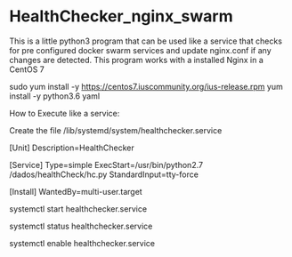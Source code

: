 # HealthChecker_nginx_swarm
This is a little python3 program that can be used like a service that checks for pre configured docker swarm services and update nginx.conf if any changes are detected.
This program works with a installed Nginx in a CentOS 7

sudo yum install -y https://centos7.iuscommunity.org/ius-release.rpm
yum install -y python3.6 yaml



How to Execute like a service:

Create the file /lib/systemd/system/healthchecker.service

[Unit]
Description=HealthChecker

[Service]
Type=simple
ExecStart=/usr/bin/python2.7 /dados/healthCheck/hc.py
StandardInput=tty-force

[Install]
WantedBy=multi-user.target



systemctl start healthchecker.service

systemctl status healthchecker.service

systemctl enable healthchecker.service



